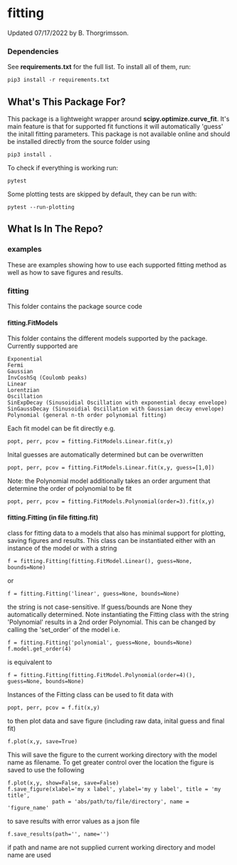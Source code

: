 # fitting
Updated 07/17/2022 by B. Thorgrimsson.

### Dependencies

See **requirements.txt** for the full list. To install all of them, run:

```
pip3 install -r requirements.txt
````

## What's This Package For?

This package is a lightweight wrapper around **scipy.optimize.curve_fit**. 
It's main feature is that for supported fit functions it will automatically 'guess' the initall fitting parameters. 
This package is not available online and should be installed directly from the source folder using
```
pip3 install .
````
To check if everything is working run:
```
pytest
````
Some plotting tests are skipped by default, they can be run with:
```
pytest --run-plotting
````

## What Is In The Repo?

### examples
These are examples showing how to use each supported fitting method as well as how to save figures and results.

    
### fitting

This folder contains the package source code

#### fitting.FitModels

This folder contains the different models supported by the package. Currently supported are
```
Exponential
Fermi
Gaussian
InvCoshSq (Coulomb peaks)
Linear
Lorentzian
Oscillation
SinExpDecay (Sinusoidial Oscillation with exponential decay envelope)
SinGaussDecay (Sinusoidial Oscillation with Gaussian decay envelope)
Polynomial (general n-th order polynomial fitting)
````
Each fit model can be fit directly e.g.
```
popt, perr, pcov = fitting.FitModels.Linear.fit(x,y)
````
Inital guesses are automatically determined but can be overwritten
```
popt, perr, pcov = fitting.FitModels.Linear.fit(x,y, guess=[1,0])
````
Note: the Polynomial model additionally takes an order argument that determine the order of polynomial to be fit
```
popt, perr, pcov = fitting.FitModels.Polynomial(order=3).fit(x,y)
````
#### fitting.Fitting (in file fitting.fit)
class for fitting data to a models that also has minimal support for plotting, saving figures and results. 
This class can be instantiated either with an instance of the model or with a string

```
f = fitting.Fitting(fitting.FitModel.Linear(), guess=None, bounds=None)
````
or
```
f = fitting.Fitting('linear', guess=None, bounds=None)
````
the string is not case-sensitive. 
If guess/bounds are None they automatically determined.
Note instantiating the Fitting class with the string 'Polynomial' results in a 2nd order Polynomial. 
This can be changed by calling the 'set_order' of the model i.e.

```
f = fitting.Fitting('polynomial', guess=None, bounds=None)
f.model.get_order(4)
````
is equivalent to 
```
f = fitting.Fitting(fitting.FitModel.Polynomial(order=4)(), guess=None, bounds=None)
````
Instances of the Fitting class can be used to fit data with
```
popt, perr, pcov = f.fit(x,y)
````
to then plot data and save figure (including raw data, inital guess and final fit)
```
f.plot(x,y, save=True)
````
This will save the figure to the current working directory with the model name as filename.
To get greater control over the location the figure is saved to use the following
```
f.plot(x,y, show=False, save=False)
f.save_figure(xlabel='my x label', ylabel='my y label', title = 'my title', 
              path = 'abs/path/to/file/directory', name = 'figure_name'
````
to save results with error values as a json file
```
f.save_results(path='', name='')
````
if path and name are not supplied current working directory and model name are used
    